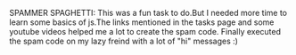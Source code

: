 SPAMMER SPAGHETTI: This was a fun task to do.But I needed more time to learn some basics of js.The links mentioned in the tasks page and some youtube videos helped me a lot to create the spam code. Finally executed the spam code on my lazy freind with a lot of "hi" messages :)
